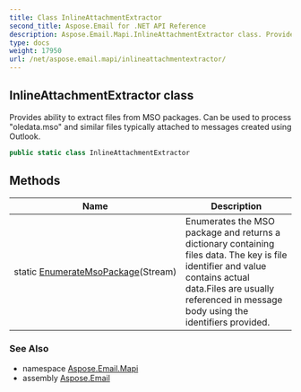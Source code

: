 ```yaml
---
title: Class InlineAttachmentExtractor
second_title: Aspose.Email for .NET API Reference
description: Aspose.Email.Mapi.InlineAttachmentExtractor class. Provides ability to extract files from MSO packages. Can be used to process oledata.mso and similar files typically attached to messages created using Outlook
type: docs
weight: 17950
url: /net/aspose.email.mapi/inlineattachmentextractor/
---
```

## InlineAttachmentExtractor class

Provides ability to extract files from MSO packages. Can be used to process "oledata.mso" and similar files typically attached to messages created using Outlook.

```csharp
public static class InlineAttachmentExtractor
```

## Methods

| Name | Description |
| --- | --- |
| static [EnumerateMsoPackage](../../aspose.email.mapi/inlineattachmentextractor/enumeratemsopackage/)(Stream) | Enumerates the MSO package and returns a dictionary containing files data. The key is file identifier and value contains actual data.Files are usually referenced in message body using the identifiers provided. |

### See Also

* namespace [Aspose.Email.Mapi](../../aspose.email.mapi/)
* assembly [Aspose.Email](../../)


